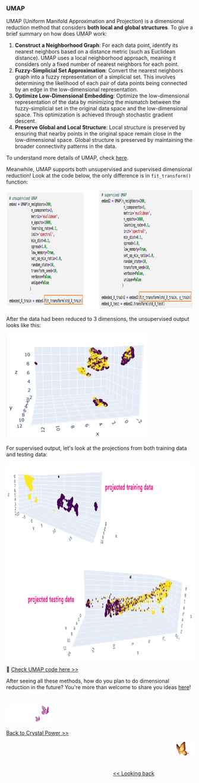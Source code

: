 ### UMAP
UMAP (Uniform Manifold Approximation and Projection) is a dimensional reduction method that considers <b>both local and global structures</b>. To give a brief summary on how does UMAP work:
1. <b>Construct a Neighborhood Graph</b>: For each data point, identify its nearest neighbors based on a distance metric (such as Euclidean distance). UMAP uses a local neighborhood approach, meaning it considers only a fixed number of nearest neighbors for each point.
2. <b>Fuzzy-Simplicial Set Approximation</b>: Convert the nearest neighbors graph into a fuzzy representation of a simplicial set. This involves determining the likelihood of each pair of data points being connected by an edge in the low-dimensional representation.
3. <b>Optimize Low-Dimensional Embedding</b>: Optimize the low-dimensional representation of the data by minimizing the mismatch between the fuzzy-simplicial set in the original data space and the low-dimensional space. This optimization is achieved through stochastic gradient descent.
4. <b>Preserve Global and Local Structure</b>: Local structure is preserved by ensuring that nearby points in the original space remain close in the low-dimensional space. Global structure is preserved by maintaining the broader connectivity patterns in the data.

To understand more details of UMAP, check [here][1].

Meanwhile, UMAP supports both unsupervised and supervised dimensional reduction! Look at the code below, the only difference is in `fit_transform()` function:

<img src="https://github.com/lady-h-world/My_Garden/blob/main/images/Crystal_Ball_images/camapign_dim_redu_images/code_umap.png" width="999" height="321" />

After the data had been reduced to 3 dimensions, the unsupervised output looks like this:

<img src="https://github.com/lady-h-world/My_Garden/blob/main/images/Crystal_Ball_images/camapign_dim_redu_images/data_umap_unsupervised.png" width="379" height="283" />

For supervised output, let's look at the projections from both training data and testing data: 

<img src="https://github.com/lady-h-world/My_Garden/blob/main/images/Crystal_Ball_images/camapign_dim_redu_images/data_umap_supervised.png" width="996" height="531" />

🌻 [Check UMAP code here >>][2]

After seeing all these methods, how do you plan to do dimensional reduction in the future? You're more than welcome to share you ideas [here][5]!

#
<p align="left">
<img src="https://github.com/lady-h-world/My_Garden/blob/main/images/follow_us.png" width="120" height="50" />
</p>

[Back to Crystal Power >>][4]

<p align="right">
<img src="https://github.com/lady-h-world/My_Garden/blob/main/images/going_back.png" width="60" height="44" />
</p>

&nbsp;&nbsp;&nbsp;&nbsp;&nbsp;&nbsp;&nbsp;&nbsp;&nbsp;&nbsp;&nbsp;&nbsp;&nbsp;&nbsp;&nbsp;&nbsp;&nbsp;&nbsp;&nbsp;&nbsp;&nbsp;&nbsp;&nbsp;&nbsp;&nbsp;&nbsp;&nbsp;&nbsp;&nbsp;&nbsp;&nbsp;&nbsp;&nbsp;&nbsp;&nbsp;&nbsp;&nbsp;&nbsp;&nbsp;&nbsp;&nbsp;&nbsp;&nbsp;&nbsp;&nbsp;&nbsp;&nbsp;&nbsp;&nbsp;&nbsp;&nbsp;&nbsp;&nbsp;&nbsp;&nbsp;&nbsp;&nbsp;&nbsp;&nbsp;&nbsp;&nbsp;&nbsp;&nbsp;&nbsp;&nbsp;&nbsp;&nbsp;&nbsp;&nbsp;&nbsp;&nbsp;&nbsp;&nbsp;&nbsp;&nbsp;&nbsp;&nbsp;&nbsp;&nbsp;&nbsp;&nbsp;&nbsp;&nbsp;&nbsp;&nbsp;&nbsp;&nbsp;&nbsp;&nbsp;&nbsp;&nbsp;&nbsp;&nbsp;&nbsp;&nbsp;&nbsp;&nbsp;&nbsp;&nbsp;&nbsp;&nbsp;&nbsp;&nbsp;&nbsp;&nbsp;&nbsp;&nbsp;&nbsp;&nbsp;&nbsp;&nbsp;&nbsp;&nbsp;&nbsp;&nbsp;&nbsp;&nbsp;&nbsp;&nbsp;&nbsp;&nbsp;&nbsp;&nbsp;&nbsp;&nbsp;&nbsp;&nbsp;&nbsp;&nbsp;&nbsp;&nbsp;&nbsp;&nbsp;&nbsp;&nbsp;&nbsp;&nbsp;&nbsp;&nbsp;&nbsp;&nbsp;&nbsp;&nbsp;&nbsp;&nbsp;&nbsp;&nbsp;&nbsp;&nbsp;&nbsp;&nbsp;&nbsp;&nbsp;&nbsp;&nbsp;&nbsp;&nbsp;&nbsp;&nbsp;&nbsp;&nbsp;&nbsp;&nbsp;&nbsp;&nbsp;&nbsp;&nbsp;&nbsp;&nbsp;&nbsp;&nbsp;&nbsp;&nbsp;&nbsp;&nbsp;&nbsp;&nbsp;&nbsp;&nbsp;&nbsp;&nbsp;&nbsp;&nbsp;&nbsp;&nbsp;&nbsp;&nbsp;&nbsp;&nbsp;&nbsp;&nbsp;&nbsp;&nbsp;&nbsp;&nbsp;&nbsp;&nbsp;&nbsp;&nbsp;&nbsp;&nbsp;[<< Looking back][3]



[1]:https://umap-learn.readthedocs.io/en/latest/how_umap_works.html
[2]:https://github.com/lady-h-world/My_Garden/blob/main/code/crystal_ball/data_collector/magic_dimensional_reduction.ipynb
[3]:https://github.com/lady-h-world/My_Garden/blob/main/reading_pages/Crystal_Ball/dimensional_reduction3.md
[4]:https://github.com/lady-h-world/My_Garden/blob/main/reading_pages/Crystal_Ball/crystal_power.md
[5]:https://github.com/lady-h-world/My_Garden/discussions

